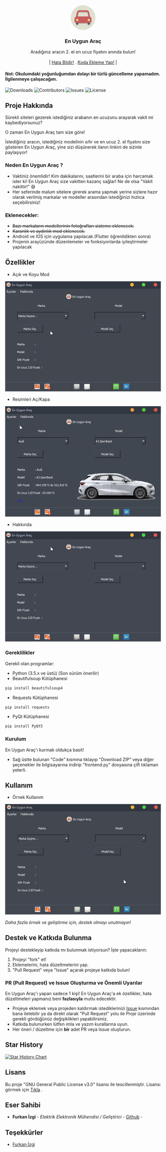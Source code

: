 <br/>
<p align="center">
  <a href="https://github.com/Furkan-izgi/En Uygun Araç">
    <img src="assets/app.svg" alt="Logo" width="80" height="80">
  </a>

  <h3 align="center">En Uygun Araç</h3>

  <p align="center">
    Aradığınız aracın 2. el en ucuz fiyatını anında bulun!
    <br/>
    <br/>
    |
    <a href="https://github.com/Furkan-izgi/EnUygunArac/issues">Hata Bildir!</a>
    .
    <a href="https://github.com/Furkan-izgi/EnUygunArac/pulls">Koda Ekleme Yap!</a>
    |
  </p>
  <h4>Not: Okulumdaki yoğunluğumdan dolayı bir türlü güncelleme yapamadım. İlgilenmeye çalışacağım.</h4>
</p>

![Downloads](https://img.shields.io/github/downloads/Furkan-izgi/EnUygunArac/total) ![Contributors](https://img.shields.io/github/contributors/Furkan-izgi/EnUygunArac?color=dark-green) ![Issues](https://img.shields.io/github/issues/Furkan-izgi/EnUygunArac) ![License](https://img.shields.io/github/license/Furkan-izgi/EnUygunArac)

## Proje Hakkında

Sürekli siteleri gezerek istediğiniz arabanın en ucuzunu arayarak vakit mi kaybediyorsunuz? 

O zaman En Uygun Araç tam size göre!

İstediğiniz aracın, istediğiniz modelinin sıfır ve en ucuz 2. el fiyatını size gösteren En Uygun Araç, yine sizi düşünerek ilanın linkini de sizinle paylaşıyor!

### Neden En Uygun Araç ?

* Vaktiniz önemlidir! Kim dakikalarını, saatlerini bir araba için harcamak ister ki! En Uygun Araç size vakitten kazanç sağlar! 
Ne de olsa "Vakit nakittir!" :smile:
* Her seferinde malum sitelere girerek arama yapmak yerine sizlere hazır olarak verilmiş markalar ve modeller arasından istediğinizi hızlıca seçebilirsiniz!

### Eklenecekler:
* ~~Bazı markaların modellerinin fotoğrafları sisteme eklenecek.~~
* ~~Karanlık ve aydınlık mod eklenecek.~~
* Android ve IOS için uygulama yapılacak.(Flutter öğrenildikten sonra)
* Projenin arayüzünde düzenlemeler ve fonksiyonlarda iyileştirmeler yapılacak

## Özellikler
* Açık ve Koyu Mod

![Screen Shot](assets/readme/temalar.gif)

* Resimleri Aç/Kapa

![Screen Shot](assets/readme/resim-ac-kapa.gif)

* Hakkında

![Screen Shot](assets/readme/hakkinda.gif)


### Gereklilikler

Gerekli olan programlar:

* Python (3.5.x ve üstü) (Son sürüm önerilir)
* Beautifulsoup Kütüphanesi
```sh
pip install beautifulsoup4
```
* Requests Kütüphanesi
```sh
pip install requests
```
* PyQt Kütüphanesi
```sh
pip install PyQt5
```
### Kurulum
En Uygun Araç'ı kurmak oldukça basit!
* Sağ üstte bulunan "Code" kısmına tıklayıp "Download ZIP" veya diğer şeçenekler ile bilgisayarına indirip "frontend.py" dosyasına çift tıklaman yeterli.

## Kullanım
* Örnek Kullanım

![Screen Shot](assets/readme/kullanim.gif)

_Daha fazla örnek ve geliştirme için, destek olmayı unutmayın!_

## Destek ve Katkıda Bulunma

Projeyi destekleyip katkıda mı bulunmak istiyorsun? İşte yapacakların:

1. Projeyi "fork" et!
2. Eklemelerini, hata düzeltmelerini yap.
3. "Pull Request" veya "Issue" açarak projeye katkıda bulun!


### PR (Pull Request) ve Issue Oluşturma ve Önemli Uyarılar

En Uygun Araç'ı yapan sadece 1 kişi! En Uygun Araç'a ek özellikler, hata düzeltmeleri yapmanız beni **fazlasıyla** mutlu edecektir.
* Projeye eklemek veya projeden kaldırmak istediklerinizi [Issue](https://github.com/Furkan-izgi/EnUygunArac/issues/new) kısmından bana iletebilir ya da direkt olarak "Pull Request" yolu ile *Proje* üzerinde gerekli gördüğünüz değişiklikleri yapabilirsiniz.
* Katkıda bulunurken lütfen imla ve yazım kurallarına uyun.
* Her öneri / düzeltme için **bir** adet PR veya Issue oluşturun.

## Star History

[![Star History Chart](https://api.star-history.com/svg?repos=furkan-izgi/EnUygunArac&type=Date)](https://star-history.com/#furkan-izgi/EnUygunArac&Date)

## Lisans

Bu proje "GNU General Public License v3.0" lisansı ile tescillenmiştir. Lisansı görmek için [Tıkla](https://github.com/Furkan-izgi/EnUygunArac/blob/main/LICENSE.md) .

## Eser Sahibi

* **Furkan İzgi** - *Elektrik Elektronik Mühendisi / Geliştirici* - [Github](https://github.com/Furkan-izgi/) -

## Teşekkürler

* [Furkan İzgi](https://github.com/Furkan-izgi/)
